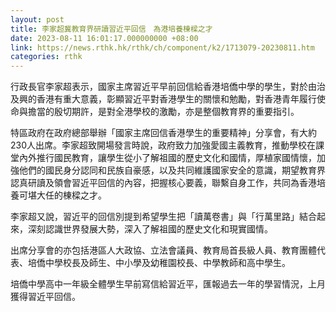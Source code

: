 ```yaml
---
layout: post
title: 李家超冀教育界研讀習近平回信　為港培養棟樑之才
date: 2023-08-11 16:01:17.000000000 +08:00
link: https://news.rthk.hk/rthk/ch/component/k2/1713079-20230811.htm
categories: rthk
---
```


行政長官李家超表示，國家主席習近平早前回信給香港培僑中學的學生，對於由治及興的香港有重大意義，彰顯習近平對香港學生的關懷和勉勵，對香港青年履行使命與擔當的殷切期許，是對全港學校的激勵，亦是整個教育界的重要指引。

特區政府在政府總部舉辦「國家主席回信香港學生的重要精神」分享會，有大約230人出席。李家超致開場發言時說，政府致力加強愛國主義教育，推動學校在課堂內外推行國民教育，讓學生從小了解祖國的歷史文化和國情，厚植家國情懷，加強他們的國民身分認同和民族自豪感，以及共同維護國家安全的意識，期望教育界認真研讀及領會習近平回信的內容，把握核心要義，聯繫自身工作，共同為香港培養可堪大任的棟樑之才。

李家超又說，習近平的回信別提到希望學生把「讀萬卷書」與「行萬里路」結合起來，深刻認識世界發展大勢，深入了解祖國的歷史文化和現實國情。

出席分享會的亦包括港區人大政協、立法會議員、教育局首長級人員、教育團體代表、培僑中學校長及師生、中小學及幼稚園校長、中學教師和高中學生。

培僑中學高中一年級全體學生早前寫信給習近平，匯報過去一年的學習情況，上月獲得習近平回信。
